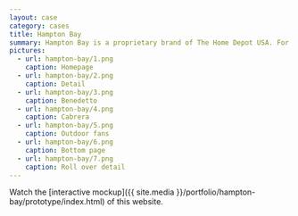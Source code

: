 ```yaml
---
layout: case
category: cases
title: Hampton Bay
summary: Hampton Bay is a proprietary brand of The Home Depot USA. For the summer season of 2007, a site dedicated to patio sets was launched. Cornelis acted as usability advisor, web standards and searchability advisor, technical director and CSS/XHTML engineer.
pictures:
  - url: hampton-bay/1.png
    caption: Homepage
  - url: hampton-bay/2.png
    caption: Detail
  - url: hampton-bay/3.png
    caption: Benedetto
  - url: hampton-bay/4.png
    caption: Cabrera
  - url: hampton-bay/5.png
    caption: Outdoor fans
  - url: hampton-bay/6.png
    caption: Bottom page
  - url: hampton-bay/7.png
    caption: Roll over detail
---
```


Watch the [interactive mockup]({{ site.media }}/portfolio/hampton-bay/prototype/index.html) of this website. 